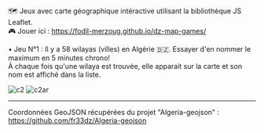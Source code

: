 🗺️ Jeux avec carte géographique intéractive utilisant la bibliothèque JS Leaflet.  
🎮 Jouer ici : https://fodil-merzoug.github.io/dz-map-games/  
  
• Jeu N°1 : Il y a 58 wilayas (villes) en Algérie 🇩🇿. Essayer d'en nommer le maximum en 5 minutes chrono!  
À chaque fois qu'une wilaya est trouvée, elle apparait sur la carte et son nom est affiché dans la liste.  

![c2](https://github.com/fodil-merzoug/fodil-merzoug.github.io/assets/25131507/baf709d4-230f-4f21-b12f-f748810c1997)
![c2ar](https://github.com/fodil-merzoug/fodil-merzoug.github.io/assets/25131507/7b321896-449d-4408-8192-da64f517adf6)
  
------  
Coordonnées GeoJSON récupérées du projet "Algeria-geojson" : https://github.com/fr33dz/Algeria-geojson
